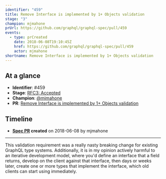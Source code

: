 ```yaml
---
identifier: "459"
title: Remove Interface is implemented by 1+ Objects validation
stage: "3"
champion: mjmahone
prUrl: https://github.com/graphql/graphql-spec/pull/459
events:
  - type: prCreated
    date: 2018-06-08T19:10:45Z
    href: https://github.com/graphql/graphql-spec/pull/459
    actor: mjmahone
shortname: Remove Interface is implemented by 1+ Objects validation
---
```


## At a glance

- **Identifier**: #459
- **Stage**: [RFC3: Accepted](https://github.com/graphql/graphql-spec/blob/main/CONTRIBUTING.md#stage-3-accepted)
- **Champion**: [@mjmahone](https://github.com/mjmahone)
- **PR**: [Remove Interface is implemented by 1+ Objects validation](https://github.com/graphql/graphql-spec/pull/459)

<!-- BEGIN_CUSTOM_TEXT -->



<!-- END_CUSTOM_TEXT -->

## Timeline

- **[Spec PR](https://github.com/graphql/graphql-spec/pull/459) created** on 2018-06-08 by mjmahone

<!-- VERBATIM -->

---

This validation requirement was a really nasty breaking change for existing GraphQL type systems. Additionally, it is in my opinion actively harmful to an iterative development model, where you'd define an interface that a field returns, develop on the client against that interface, then days or weeks later, create one or more types that implement the interface, which old clients can start using immediately.
